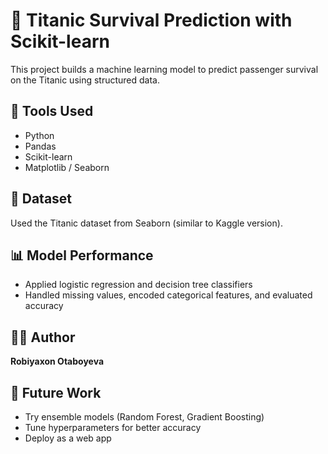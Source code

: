 
# 🚢 Titanic Survival Prediction with Scikit-learn

This project builds a machine learning model to predict passenger survival on the Titanic using structured data.

## 🔧 Tools Used
- Python
- Pandas
- Scikit-learn
- Matplotlib / Seaborn

## 📂 Dataset
Used the Titanic dataset from Seaborn (similar to Kaggle version).

## 📊 Model Performance
- Applied logistic regression and decision tree classifiers
- Handled missing values, encoded categorical features, and evaluated accuracy

## 👩‍💻 Author
**Robiyaxon Otaboyeva**

## 🧠 Future Work
- Try ensemble models (Random Forest, Gradient Boosting)
- Tune hyperparameters for better accuracy
- Deploy as a web app
